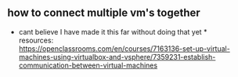 ## how to connect multiple vm's together ##
* cant believe I have made it this far without doing that yet *<br>
resources:<br>
https://openclassrooms.com/en/courses/7163136-set-up-virtual-machines-using-virtualbox-and-vsphere/7359231-establish-communication-between-virtual-machines

